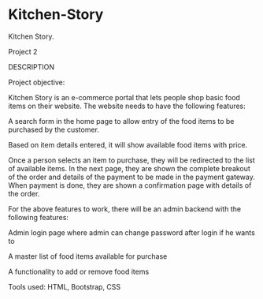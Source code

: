 # Kitchen-Story


Kitchen Story. 

Project 2  

DESCRIPTION 

Project objective: 

Kitchen Story is an e-commerce portal that lets people shop basic food items on their website. The website needs to have the following features: 

      

A search form in the home page to allow entry of the food items to be purchased by the customer. 

Based on item details entered, it will show available food items with price. 

Once a person selects an item to purchase, they will be redirected to the list of available items. In the next page, they are shown the complete breakout of the order and details of the payment to be made in the payment gateway. When payment is done, they are shown a confirmation page with details of the order. 

   

For the above features to work, there will be an admin backend with the following features: 

Admin login page where admin can change password after login if he wants to 

A master list of food items available for purchase 

A functionality to add or remove food items 

      

 

Tools used: HTML, Bootstrap, CSS 
